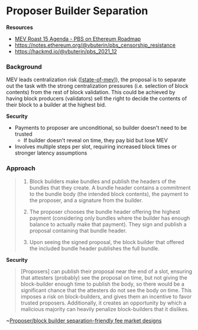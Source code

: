 # Proposer Builder Separation

**Resources**

* [MEV Roast 15 Agenda - PBS on Ethereum Roadmap](https://github.com/flashbots/pm/issues/98)
* https://notes.ethereum.org/@vbuterin/pbs_censorship_resistance
* https://hackmd.io/@vbuterin/pbs_2021_12

### Background

MEV leads centralization risk ([[state-of-mev]]), the proposal is to separate out the task with the strong centralization pressures (i.e. selection of block contents) from the rest of block validation. This could be achieved by having block producers (validators) sell the right to decide the contents of their block to a builder at the highest bid.

**Security**

* Payments to proposer are unconditional, so builder doesn't need to be trusted
  * If builder doesn't reveal on time, they pay bid but lose MEV
* Involves multiple steps per slot, requiring increased block times or stronger latency assumptions

### Approach

>1. Block builders make bundles and publish the headers of the bundles that they create. A bundle header contains a commitment to the bundle body (the intended block contents), the payment to the proposer, and a signature from the builder.
>
>2. The proposer chooses the bundle header offering the highest payment (considering only bundles where the builder has enough balance to actually make that payment). They sign and publish a proposal containing that bundle header.
>
>3. Upon seeing the signed proposal, the block builder that offered the included bundle header publishes the full bundle.

**Security**

>[Proposers] can publish their proposal near the end of a slot, ensuring that attesters (probably) see the proposal on time, but not giving the block-builder enough time to publish the body, so there would be a significant chance that the attesters do not see the body on time. This imposes a risk on block-builders, and gives them an incentive to favor trusted proposers. Additionally, it creates an opportunity by which a malicious majority can heavily penalize block-builders that it dislikes.

~[Proposer/block builder separation-friendly fee market designs](https://ethresear.ch/t/proposer-block-builder-separation-friendly-fee-market-designs/9725)

[//begin]: # "Autogenerated link references for markdown compatibility"
[state-of-mev]: state-of-mev "State of MEV"
[//end]: # "Autogenerated link references"